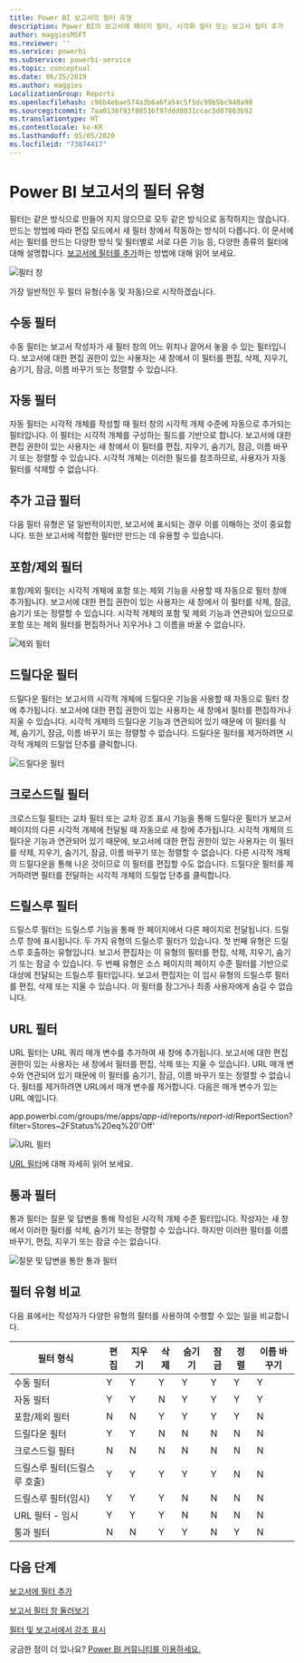 ```yaml
---
title: Power BI 보고서의 필터 유형
description: Power BI의 보고서에 페이지 필터, 시각화 필터 또는 보고서 필터 추가
author: maggiesMSFT
ms.reviewer: ''
ms.service: powerbi
ms.subservice: powerbi-service
ms.topic: conceptual
ms.date: 06/25/2019
ms.author: maggies
LocalizationGroup: Reports
ms.openlocfilehash: c96b4ebae574a3b6a6fa54c5f5dc99b5bc948a90
ms.sourcegitcommit: 7aa0136f93f88516f97ddd8031ccac5d07863b92
ms.translationtype: HT
ms.contentlocale: ko-KR
ms.lasthandoff: 05/05/2020
ms.locfileid: "73874417"
---
```

# <a name="types-of-filters-in-power-bi-reports"></a>Power BI 보고서의 필터 유형

필터는 같은 방식으로 만들어 지지 않으므로 모두 같은 방식으로 동작하지는 않습니다. 만드는 방법에 따라 편집 모드에서 새 필터 창에서 작동하는 방식이 다릅니다. 이 문서에서는 필터를 만드는 다양한 방식 및 필터별로 서로 다른 기능 등, 다양한 종류의 필터에 대해 설명합니다. [보고서에 필터를 추가](power-bi-report-add-filter.md)하는 방법에 대해 읽어 보세요. 

![필터 창](media/power-bi-report-filter-types/power-bi-filter-pane.png)

가장 일반적인 두 필터 유형(수동 및 자동)으로 시작하겠습니다.

## <a name="manual-filters"></a>수동 필터 

수동 필터는 보고서 작성자가 새 필터 창의 어느 위치나 끌어서 놓을 수 있는 필터입니다. 보고서에 대한 편집 권한이 있는 사용자는 새 창에서 이 필터를 편집, 삭제, 지우기, 숨기기, 잠금, 이름 바꾸기 또는 정렬할 수 있습니다.

## <a name="automatic-filters"></a>자동 필터 

자동 필터는 시각적 개체를 작성할 때 필터 창의 시각적 개체 수준에 자동으로 추가되는 필터입니다. 이 필터는 시각적 개체를 구성하는 필드를 기반으로 합니다. 보고서에 대한 편집 권한이 있는 사용자는 새 창에서 이 필터를 편집, 지우기, 숨기기, 잠금, 이름 바꾸기 또는 정렬할 수 있습니다. 시각적 개체는 이러한 필드를 참조하므로, 사용자가 자동 필터를 삭제할 수 없습니다.

## <a name="more-advanced-filters"></a>추가 고급 필터

다음 필터 유형은 덜 일반적이지만, 보고서에 표시되는 경우 이를 이해하는 것이 중요합니다. 또한 보고서에 적합한 필터만 만드는 데 유용할 수 있습니다.

## <a name="include-and-exclude-filters"></a>포함/제외 필터

포함/제외 필터는 시각적 개체에 포함 또는 제외 기능을 사용할 때 자동으로 필터 창에 추가됩니다. 보고서에 대한 편집 권한이 있는 사용자는 새 창에서 이 필터를 삭제, 잠금, 숨기기 또는 정렬할 수 있습니다. 시각적 개체의 포함 및 제외 기능과 연관되어 있으므로 포함 또는 제외 필터를 편집하거나 지우거나 그 이름을 바꿀 수 없습니다.

![제외 필터](media/power-bi-report-filter-types/power-bi-filters-exclude.png)

## <a name="drill-down-filters"></a>드릴다운 필터

드릴다운 필터는 보고서의 시각적 개체에 드릴다운 기능을 사용할 때 자동으로 필터 창에 추가됩니다. 보고서에 대한 편집 권한이 있는 사용자는 새 창에서 필터를 편집하거나 지울 수 있습니다. 시각적 개체의 드릴다운 기능과 연관되어 있기 때문에 이 필터를 삭제, 숨기기, 잠금, 이름 바꾸기 또는 정렬할 수 없습니다. 드릴다운 필터를 제거하려면 시각적 개체의 드릴업 단추를 클릭합니다.

![드릴다운 필터](media/power-bi-report-filter-types/power-bi-filters-drill-down.png)

## <a name="cross-drill-filters"></a>크로스드릴 필터

크로스드릴 필터는 교차 필터 또는 교차 강조 표시 기능을 통해 드릴다운 필터가 보고서 페이지의 다른 시각적 개체에 전달될 때 자동으로 새 창에 추가됩니다. 시각적 개체의 드릴다운 기능과 연관되어 있기 때문에, 보고서에 대한 편집 권한이 있는 사용자는 이 필터를 삭제, 지우기, 숨기기, 잠금, 이름 바꾸기 또는 정렬할 수 없습니다. 다른 시각적 개체의 드릴다운을 통해 나온 것이므로 이 필터를 편집할 수도 없습니다. 드릴다운 필터를 제거하려면 필터를 전달하는 시각적 개체의 드릴업 단추를 클릭합니다.

## <a name="drillthrough-filters"></a>드릴스루 필터

드릴스루 필터는 드릴스루 기능을 통해 한 페이지에서 다른 페이지로 전달됩니다. 드릴스루 창에 표시됩니다. 두 가지 유형의 드릴스루 필터가 있습니다. 첫 번째 유형은 드릴스루 호출하는 유형입니다. 보고서 편집자는 이 유형의 필터를 편집, 삭제, 지우기, 숨기기 또는 잠글 수 있습니다. 두 번째 유형은 소스 페이지의 페이지 수준 필터를 기반으로 대상에 전달되는 드릴스루 필터입니다. 보고서 편집자는 이 임시 유형의 드릴스루 필터를 편집, 삭제 또는 지울 수 있습니다. 이 필터를 잠그거나 최종 사용자에게 숨길 수 없습니다.

## <a name="url-filters"></a>URL 필터

URL 필터는 URL 쿼리 매개 변수를 추가하여 새 창에 추가됩니다. 보고서에 대한 편집 권한이 있는 사용자는 새 창에서 필터를 편집, 삭제 또는 지울 수 있습니다. URL 매개 변수와 연관되어 있기 때문에 이 필터를 숨기기, 잠금, 이름 바꾸기 또는 정렬할 수 없습니다. 필터를 제거하려면 URL에서 매개 변수를 제거합니다. 다음은 매개 변수가 있는 URL 예입니다.

app.powerbi.com/groups/me/apps/*app-id*/reports/*report-id*/ReportSection?filter=Stores~2FStatus%20eq%20'Off'

![URL 필터](media/power-bi-report-filter-types/power-bi-filter-url.png)

[URL 필터](service-url-filters.md)에 대해 자세히 읽어 보세요.

## <a name="pass-through-filters"></a>통과 필터

통과 필터는 질문 및 답변을 통해 작성된 시각적 개체 수준 필터입니다. 작성자는 새 창에서 이러한 필터를 삭제, 숨기기 또는 정렬할 수 있습니다. 하지만 이러한 필터를 이름 바꾸기, 편집, 지우기 또는 잠글 수는 없습니다.

![질문 및 답변을 통한 통과 필터](media/power-bi-report-filter-types/power-bi-filters-qna.png)

## <a name="comparing-filter-types"></a>필터 유형 비교

다음 표에서는 작성자가 다양한 유형의 필터를 사용하여 수행할 수 있는 일을 비교합니다.

| 필터 형식 | 편집 | 지우기 | 삭제 | 숨기기 | 잠금 | 정렬 | 이름 바꾸기 |
|----|----|----|----|----|----|----|----|
| 수동 필터 | Y | Y | Y | Y | Y | Y | Y |
| 자동 필터 | Y | Y | N | Y | Y | Y | Y |
| 포함/제외 필터 | N | N | Y | Y | Y | Y | N |
| 드릴다운 필터 | Y | Y | N | N | N | N | N |
| 크로스드릴 필터 | N | N | N | N | N | N | N |
| 드릴스루 필터(드릴스루 호출) | Y | Y | Y | Y | Y | N | N |
| 드릴스루 필터(임시) | Y | Y | Y | N | N | N | N |
| URL 필터 - 임시 | Y | Y | Y | N | N | N | N |
| 통과 필터 | N | N | Y | Y | N | Y | N |



## <a name="next-steps"></a>다음 단계

[보고서에 필터 추가](power-bi-report-add-filter.md)

[보고서 필터 창 둘러보기](consumer/end-user-report-filter.md)

[필터 및 보고서에서 강조 표시](power-bi-reports-filters-and-highlighting.md)

궁금한 점이 더 있나요? [Power BI 커뮤니티를 이용하세요.](https://community.powerbi.com/)

